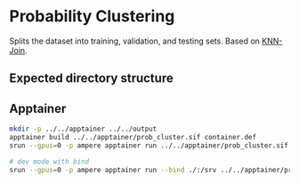 # Probability Clustering

Splits the dataset into training, validation, and testing sets.
Based on [KNN-Join](https://pyjedai.readthedocs.io/en/latest/tutorials/SimilarityJoins.html).

## Expected directory structure


## Apptainer

```bash
mkdir -p ../../apptainer ../../output
apptainer build ../../apptainer/prob_cluster.sif container.def
srun --gpus=0 -p ampere apptainer run ../../apptainer/prob_cluster.sif ../../output/ditto/d2_abt_buy/predictions_d3_amazon_google.csv

# dev mode with bind
srun --gpus=0 -p ampere apptainer run --bind ./:/srv ../../apptainer/prob_cluster.sif ../../output/ditto/d2_abt_buy/predictions_d3_amazon_google.csv
```
